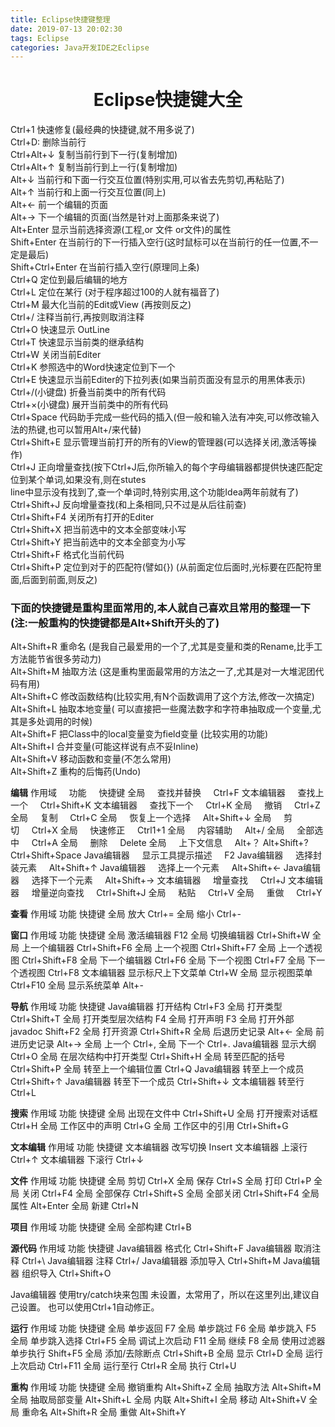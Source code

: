 ```yaml
---
title: Eclipse快捷键整理
date: 2019-07-13 20:02:30
tags: Eclipse
categories: Java开发IDE之Eclipse
---
```


<h1 style="text-align:center;">Eclipse快捷键大全</h1>
Ctrl+1 快速修复(最经典的快捷键,就不用多说了)<br/>
Ctrl+D: 删除当前行 <br/>
Ctrl+Alt+↓ 复制当前行到下一行(复制增加)<br/>
Ctrl+Alt+↑ 复制当前行到上一行(复制增加)<br/>
Alt+↓ 当前行和下面一行交互位置(特别实用,可以省去先剪切,再粘贴了)<br/>
Alt+↑ 当前行和上面一行交互位置(同上)<br/>
<!-- more -->
Alt+← 前一个编辑的页面<br/>
Alt+→ 下一个编辑的页面(当然是针对上面那条来说了)<br/>
Alt+Enter 显示当前选择资源(工程,or 文件 or文件)的属性<br/>
Shift+Enter 在当前行的下一行插入空行(这时鼠标可以在当前行的任一位置,不一定是最后)<br/>
Shift+Ctrl+Enter 在当前行插入空行(原理同上条)<br/>
Ctrl+Q 定位到最后编辑的地方<br/>
Ctrl+L 定位在某行 (对于程序超过100的人就有福音了)<br/>
Ctrl+M 最大化当前的Edit或View (再按则反之)<br/>
Ctrl+/ 注释当前行,再按则取消注释<br/>
Ctrl+O 快速显示 OutLine<br/>
Ctrl+T 快速显示当前类的继承结构<br/>
Ctrl+W 关闭当前Editer<br/>
Ctrl+K 参照选中的Word快速定位到下一个<br/>
Ctrl+E 快速显示当前Editer的下拉列表(如果当前页面没有显示的用黑体表示)<br/>
Ctrl+/(小键盘) 折叠当前类中的所有代码<br/>
Ctrl+×(小键盘) 展开当前类中的所有代码<br/>
Ctrl+Space 代码助手完成一些代码的插入(但一般和输入法有冲突,可以修改输入法的热键,也可以暂用Alt+/来代替)<br/>
Ctrl+Shift+E 显示管理当前打开的所有的View的管理器(可以选择关闭,激活等操作)<br/>
Ctrl+J 正向增量查找(按下Ctrl+J后,你所输入的每个字母编辑器都提供快速匹配定位到某个单词,如果没有,则在stutes <br/>line中显示没有找到了,查一个单词时,特别实用,这个功能Idea两年前就有了)<br/>
Ctrl+Shift+J 反向增量查找(和上条相同,只不过是从后往前查)<br/>
Ctrl+Shift+F4 关闭所有打开的Editer<br/>
Ctrl+Shift+X 把当前选中的文本全部变味小写<br/>
Ctrl+Shift+Y 把当前选中的文本全部变为小写<br/>
Ctrl+Shift+F 格式化当前代码<br/>
Ctrl+Shift+P 定位到对于的匹配符(譬如{}) (从前面定位后面时,光标要在匹配符里面,后面到前面,则反之)<br/>

<h3>下面的快捷键是重构里面常用的,本人就自己喜欢且常用的整理一下(注:一般重构的快捷键都是Alt+Shift开头的了)</h3>
Alt+Shift+R 重命名 (是我自己最爱用的一个了,尤其是变量和类的Rename,比手工方法能节省很多劳动力)<br/>
Alt+Shift+M 抽取方法 (这是重构里面最常用的方法之一了,尤其是对一大堆泥团代码有用)<br/>
Alt+Shift+C 修改函数结构(比较实用,有N个函数调用了这个方法,修改一次搞定)<br/>
Alt+Shift+L 抽取本地变量( 可以直接把一些魔法数字和字符串抽取成一个变量,尤其是多处调用的时候)<br/>
Alt+Shift+F 把Class中的local变量变为field变量 (比较实用的功能)<br/>
Alt+Shift+I 合并变量(可能这样说有点不妥Inline)<br/>
Alt+Shift+V 移动函数和变量(不怎么常用)<br/>
Alt+Shift+Z 重构的后悔药(Undo)<br/>

<span style="font-weight:bold">编辑</span>
作用域&nbsp;&nbsp;&nbsp;&nbsp;&nbsp;功能&nbsp;&nbsp;&nbsp;&nbsp;&nbsp;快捷键 
全局&nbsp;&nbsp;&nbsp;&nbsp;&nbsp;查找并替换&nbsp;&nbsp;&nbsp;&nbsp;&nbsp;Ctrl+F 
文本编辑器&nbsp;&nbsp;&nbsp;&nbsp;&nbsp;查找上一个&nbsp;&nbsp;&nbsp;&nbsp;&nbsp;Ctrl+Shift+K 
文本编辑器&nbsp;&nbsp;&nbsp;&nbsp;&nbsp;查找下一个&nbsp;&nbsp;&nbsp;&nbsp;&nbsp;Ctrl+K 
全局&nbsp;&nbsp;&nbsp;&nbsp;&nbsp;撤销&nbsp;&nbsp;&nbsp;&nbsp;&nbsp;Ctrl+Z 
全局&nbsp;&nbsp;&nbsp;&nbsp;&nbsp;复制&nbsp;&nbsp;&nbsp;&nbsp;&nbsp;Ctrl+C 
全局&nbsp;&nbsp;&nbsp;&nbsp;&nbsp;恢复上一个选择&nbsp;&nbsp;&nbsp;&nbsp;&nbsp;Alt+Shift+↓ 
全局&nbsp;&nbsp;&nbsp;&nbsp;&nbsp;剪切&nbsp;&nbsp;&nbsp;&nbsp;&nbsp;Ctrl+X 
全局&nbsp;&nbsp;&nbsp;&nbsp;&nbsp;快速修正&nbsp;&nbsp;&nbsp;&nbsp;&nbsp;Ctrl1+1 
全局&nbsp;&nbsp;&nbsp;&nbsp;&nbsp;内容辅助&nbsp;&nbsp;&nbsp;&nbsp;&nbsp;Alt+/ 
全局&nbsp;&nbsp;&nbsp;&nbsp;&nbsp;全部选中&nbsp;&nbsp;&nbsp;&nbsp;&nbsp;Ctrl+A 
全局&nbsp;&nbsp;&nbsp;&nbsp;&nbsp;删除&nbsp;&nbsp;&nbsp;&nbsp;&nbsp;Delete 
全局&nbsp;&nbsp;&nbsp;&nbsp;&nbsp;上下文信息&nbsp;&nbsp;&nbsp;&nbsp;&nbsp;Alt+？
Alt+Shift+?
Ctrl+Shift+Space 
Java编辑器&nbsp;&nbsp;&nbsp;&nbsp;&nbsp;显示工具提示描述&nbsp;&nbsp;&nbsp;&nbsp;&nbsp;F2 
Java编辑器&nbsp;&nbsp;&nbsp;&nbsp;&nbsp;选择封装元素&nbsp;&nbsp;&nbsp;&nbsp;&nbsp;Alt+Shift+↑ 
Java编辑器&nbsp;&nbsp;&nbsp;&nbsp;&nbsp;选择上一个元素&nbsp;&nbsp;&nbsp;&nbsp;&nbsp;Alt+Shift+← 
Java编辑器&nbsp;&nbsp;&nbsp;&nbsp;&nbsp;选择下一个元素&nbsp;&nbsp;&nbsp;&nbsp;&nbsp;Alt+Shift+→ 
文本编辑器&nbsp;&nbsp;&nbsp;&nbsp;&nbsp;增量查找&nbsp;&nbsp;&nbsp;&nbsp;&nbsp;Ctrl+J 
文本编辑器&nbsp;&nbsp;&nbsp;&nbsp;&nbsp;增量逆向查找&nbsp;&nbsp;&nbsp;&nbsp;&nbsp;Ctrl+Shift+J 
全局&nbsp;&nbsp;&nbsp;&nbsp;&nbsp;粘贴&nbsp;&nbsp;&nbsp;&nbsp;&nbsp;Ctrl+V 
全局&nbsp;&nbsp;&nbsp;&nbsp;&nbsp;重做&nbsp;&nbsp;&nbsp;&nbsp;&nbsp;Ctrl+Y 

<span style="font-weight:bold">查看</span>
作用域 				功能 				快捷键 
全局 				放大 				Ctrl+= 
全局 				缩小 				Ctrl+- 

<span style="font-weight:bold">窗口</span>
作用域 				功能				快捷键 
全局 				激活编辑器 			F12 
全局 				切换编辑器 			Ctrl+Shift+W 
全局 				上一个编辑器 			Ctrl+Shift+F6 
全局 				上一个视图 			Ctrl+Shift+F7 
全局 				上一个透视图 			Ctrl+Shift+F8 
全局 				下一个编辑器 			Ctrl+F6 
全局 				下一个视图 			Ctrl+F7 
全局 				下一个透视图 			Ctrl+F8 
文本编辑器 			显示标尺上下文菜单 	Ctrl+W 
全局 				显示视图菜单 			Ctrl+F10 
全局 				显示系统菜单 			Alt+- 

<span style="font-weight:bold">导航</span>
作用域 				功能 				快捷键 
Java编辑器 			打开结构 			Ctrl+F3 
全局 				打开类型 			Ctrl+Shift+T 
全局 				打开类型层次结构 		F4 
全局 				打开声明 			F3 
全局 				打开外部javadoc 		Shift+F2 
全局 				打开资源 			Ctrl+Shift+R 
全局 				后退历史记录 			Alt+← 
全局 				前进历史记录 			Alt+→ 
全局 				上一个 				Ctrl+, 
全局 				下一个 				Ctrl+. 
Java编辑器 			显示大纲 			Ctrl+O 
全局 				在层次结构中打开类型  Ctrl+Shift+H 
全局 				转至匹配的括号 		Ctrl+Shift+P 
全局 				转至上一个编辑位置 	Ctrl+Q 
Java编辑器 			转至上一个成员 		Ctrl+Shift+↑ 
Java编辑器 			转至下一个成员 		Ctrl+Shift+↓ 
文本编辑器 			转至行 				Ctrl+L 

<span style="font-weight:bold">搜索</span>
作用域 				功能 				快捷键 
全局 				出现在文件中 			Ctrl+Shift+U 
全局 				打开搜索对话框 		Ctrl+H 
全局 				工作区中的声明 		Ctrl+G 
全局 				工作区中的引用 		Ctrl+Shift+G 

<span style="font-weight:bold">文本编辑</span>
作用域 				功能 				快捷键 
文本编辑器 			改写切换 			Insert 
文本编辑器 			上滚行 				Ctrl+↑ 
文本编辑器 			下滚行				Ctrl+↓ 

<span style="font-weight:bold">文件</span>
作用域 				功能 				快捷键 
全局 				剪切 				Ctrl+X 
全局					保存					Ctrl+S 
全局 				打印 				Ctrl+P 
全局 				关闭 				Ctrl+F4 
全局 				全部保存 			Ctrl+Shift+S 
全局 				全部关闭 			Ctrl+Shift+F4 
全局 				属性 				Alt+Enter 
全局 				新建 				Ctrl+N 

<span style="font-weight:bold">项目</span>
作用域 				功能 				快捷键 
全局 				全部构建				Ctrl+B 

<span style="font-weight:bold">源代码</span>
作用域 				功能 				快捷键 
Java编辑器 			格式化 				Ctrl+Shift+F 
Java编辑器 			取消注释 			Ctrl+\ 
Java编辑器 			注释 				Ctrl+/ 
Java编辑器 			添加导入 			Ctrl+Shift+M 
Java编辑器 			组织导入 			Ctrl+Shift+O 

Java编辑器 使用try/catch块来包围 未设置，太常用了，所以在这里列出,建议自己设置。
也可以使用Ctrl+1自动修正。 

<span style="font-weight:bold">运行</span>
作用域 				功能 				快捷键 
全局 				单步返回				 F7 
全局 				单步跳过 			 F6 
全局 				单步跳入 			 F5 
全局 				单步跳入选择 		 	 Ctrl+F5 
全局 				调试上次启动			 F11 
全局 				继续 				 F8 
全局 				使用过滤器单步执行 	 Shift+F5 
全局 				添加/去除断点 		 Ctrl+Shift+B 
全局 				显示 				 Ctrl+D 
全局 				运行上次启动			 Ctrl+F11 
全局 				运行至行				 Ctrl+R 
全局 				执行				 	 Ctrl+U 

<span style="font-weight:bold">重构</span>
作用域 				功能 				快捷键 
全局 				撤销重构 			Alt+Shift+Z 
全局 				抽取方法 			Alt+Shift+M 
全局 				抽取局部变量 			Alt+Shift+L 
全局 				内联 				Alt+Shift+I 
全局 				移动 				Alt+Shift+V 
全局 				重命名 				Alt+Shift+R 
全局 				重做 				Alt+Shift+Y